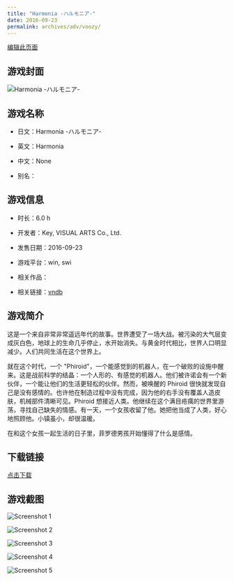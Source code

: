 ```yaml
---
title: "Harmonia -ハルモニア-"
date: 2016-09-23
permalink: archives/adv/voozy/
---
```

[编辑此页面](https://github.com/ACG-3/ADV3-source/blob/main/source/_posts/Harmonia%20-%E3%83%8F%E3%83%AB%E3%83%A2%E3%83%8B%E3%82%A2-.md)

## 游戏封面

![Harmonia -ハルモニア-](https://pan.timero.xyz/d/onedrive/img_lib_001/Harmonia%20-%E3%83%8F%E3%83%AB%E3%83%A2%E3%83%8B%E3%82%A2-_cover.avif)


## 游戏名称

- 日文：Harmonia -ハルモニア-
- 英文：Harmonia
- 中文：None

- 别名：


## 游戏信息

- 时长：6.0 h
- 开发者：Key, VISUAL ARTS Co., Ltd.
- 发售日期：2016-09-23
- 游戏平台：win, swi
- 相关作品：

- 相关链接：[vndb](https://vndb.org/v16510)


## 游戏简介

这是一个来自非常非常遥远年代的故事。世界遭受了一场大战。被污染的大气层变成灰白色，地球上的生命几乎停止，水开始消失。与黄金时代相比，世界人口明显减少。人们共同生活在这个世界上。

就在这个时代，一个 "Phiroid"，一个能感觉到的机器人，在一个破败的设施中醒来。这是战前科学的结晶：一个人形的、有感觉的机器人。他们被许诺会有一个新伙伴，一个能让他们的生活更轻松的伙伴。然而，被唤醒的 Phiroid 很快就发现自己是没有感情的。也许他在制造过程中没有完成，因为他的右手没有覆盖人造皮肤，机械部件清晰可见。Phiroid 想接近人类。他继续在这个满目疮痍的世界里游荡，寻找自己缺失的情感。有一天，一个女孩收留了他。她把他当成了人类，好心地照顾他。小镇虽小，却很温暖。

在和这个女孩一起生活的日子里，菲罗德男孩开始懂得了什么是感情。




## 下载链接

[点击下载](https://pan.timero.xyz/onedrive/adv_lib_001/Harmonia%20-%E3%83%8F%E3%83%AB%E3%83%A2%E3%83%8B%E3%82%A2-)


## 游戏截图


![Screenshot 1](https://pan.timero.xyz/d/onedrive/img_lib_001/Harmonia%20-%E3%83%8F%E3%83%AB%E3%83%A2%E3%83%8B%E3%82%A2-_Screenshot_1.avif)

![Screenshot 2](https://pan.timero.xyz/d/onedrive/img_lib_001/Harmonia%20-%E3%83%8F%E3%83%AB%E3%83%A2%E3%83%8B%E3%82%A2-_Screenshot_2.avif)

![Screenshot 3](https://pan.timero.xyz/d/onedrive/img_lib_001/Harmonia%20-%E3%83%8F%E3%83%AB%E3%83%A2%E3%83%8B%E3%82%A2-_Screenshot_3.avif)

![Screenshot 4](https://pan.timero.xyz/d/onedrive/img_lib_001/Harmonia%20-%E3%83%8F%E3%83%AB%E3%83%A2%E3%83%8B%E3%82%A2-_Screenshot_4.avif)

![Screenshot 5](https://pan.timero.xyz/d/onedrive/img_lib_001/Harmonia%20-%E3%83%8F%E3%83%AB%E3%83%A2%E3%83%8B%E3%82%A2-_Screenshot_5.avif)

